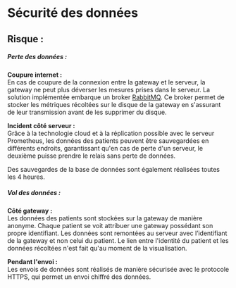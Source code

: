 # Sécurité des données

## Risque :
##### Perte des données : 
**Coupure internet :**  
En cas de coupure de la connexion entre la gateway et le serveur, la gateway ne peut plus déverser les mesures prises dans le serveur. La solution implémentée embarque un broker [RabbitMQ](https://www.rabbitmq.com/). Ce broker permet de stocker les métriques récoltées sur le disque de la gateway en s'assurant de leur transmission avant de les supprimer du disque.

**Incident côté serveur :**  
Grâce à la technologie cloud et à la réplication possible avec le serveur Prometheus, les données des patients peuvent être sauvegardées en différents endroits, garantissant qu'en cas de perte d'un serveur, le deuxième puisse prendre le relais sans perte de données.

Des sauvegardes de la base de données sont également réalisées toutes les 4 heures.

##### Vol des données :
**Côté gateway :**  
Les données des patients sont stockées sur la gateway de manière anonyme. Chaque patient se voit attribuer une gateway possédant son propre identifiant. Les données sont remontées au serveur avec l’identifiant de la gateway et non celui du patient. Le lien entre l'identité du patient et les données récoltées n'est fait qu'au moment de la visualisation.

**Pendant l'envoi :**  
Les envois de données sont réalisés de manière sécurisée avec le protocole HTTPS, qui permet un envoi chiffré des données.